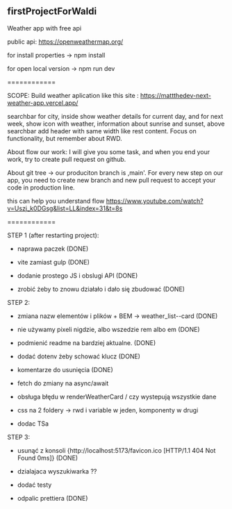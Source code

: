 ## firstProjectForWaldi

Weather app with free api

public api: https://openweathermap.org/

for install properties
-> npm install

for open local version
-> npm run dev

============

SCOPE:
Build weather aplication like this site : https://mattthedev-next-weather-app.vercel.app/

searchbar for city, inside show weather details for current day, and for next week, show icon with weather, information about sunrise and sunset, above searchbar add header with same width like rest content. Focus on functionality, but remember about RWD.

About flow our work:
I will give you some task, and when you end your work, try to create pull request on github.

About git tree -> our produciton branch is ,main'.
For every new step on our app, you need to create new branch and new pull request to accept your code in production line.

this can help you understand flow
https://www.youtube.com/watch?v=Uszj_k0DGsg&list=LL&index=31&t=8s

============

STEP 1 (after restarting project):

- naprawa paczek (DONE)

- vite zamiast gulp (DONE)

- dodanie prostego JS i obslugi API (DONE)

- zrobić żeby to znowu działało i dało się zbudować (DONE)

STEP 2:

- zmiana nazw elementów i plików + BEM -> weather_list--card (DONE)

- nie używamy pixeli nigdzie, albo wszedzie rem albo em (DONE)

- podmienić readme na bardziej aktualne. (DONE)

- dodać dotenv żeby schować klucz (DONE)

- komentarze do usunięcia (DONE)

- fetch do zmiany na async/await

- obsługa błędu w renderWeatherCard / czy wystepują wszystkie dane

- css na 2 foldery -> rwd i variable w jeden, komponenty w drugi

- dodac TSa

STEP 3:

- usunąć z konsoli {http://localhost:5173/favicon.ico [HTTP/1.1 404 Not Found 0ms]} (DONE)

- dzialajaca wyszukiwarka ??

- dodać testy

- odpalic prettiera (DONE)

